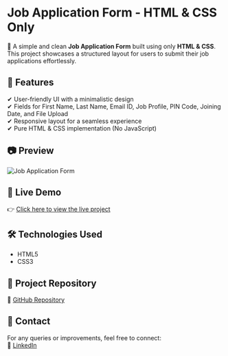 # Job Application Form - HTML & CSS Only  

🚀 A simple and clean **Job Application Form** built using only **HTML & CSS**. This project showcases a structured layout for users to submit their job applications effortlessly.  

## 🌟 Features  
✔ User-friendly UI with a minimalistic design  
✔ Fields for First Name, Last Name, Email ID, Job Profile, PIN Code, Joining Date, and File Upload  
✔ Responsive layout for a seamless experience  
✔ Pure HTML & CSS implementation (No JavaScript)  

## 📷 Preview  
![Job Application Form](![image](https://github.com/user-attachments/assets/35e2f049-7f9e-44a4-a42e-9c659ef9357c)
)  

## 🔗 Live Demo  
👉 [Click here to view the live project](https://praveenkr398.github.io/JobApplication/)  

## 🛠 Technologies Used  
- HTML5  
- CSS3  

## 📂 Project Repository  
🔗 [GitHub Repository](https://github.com/Praveenkr398/JobApplication)  

## 📩 Contact  
For any queries or improvements, feel free to connect:  
🔗 [LinkedIn](https://www.linkedin.com/in/Praveenkr398)  
